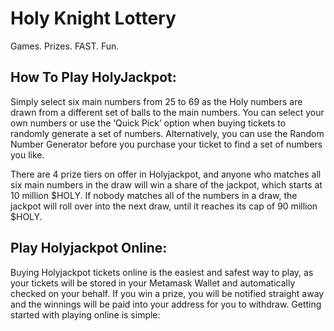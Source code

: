 # Holy Knight Lottery

Games. Prizes. FAST. Fun.

## How To Play HolyJackpot:

Simply select six main numbers from 25 to 69 as the Holy numbers are drawn from a different set of balls to the main numbers. You can select your own numbers or use the ‘Quick Pick’ option when buying tickets to randomly generate a set of numbers. Alternatively, you can use the Random Number Generator before you purchase your ticket to find a set of numbers you like.

There are 4 prize tiers on offer in Holyjackpot, and anyone who matches all six main numbers in the draw will win a share of the jackpot, which starts at 10 million $HOLY. If nobody matches all of the numbers in a draw, the jackpot will roll over into the next draw, until it reaches its cap of 90 million $HOLY.

## Play Holyjackpot Online:

Buying Holyjackpot tickets online is the easiest and safest way to play, as your tickets will be stored in your Metamask Wallet and automatically checked on your behalf. If you win a prize, you will be notified straight away and the winnings will be paid into your address for you to withdraw. Getting started with playing online is simple:

